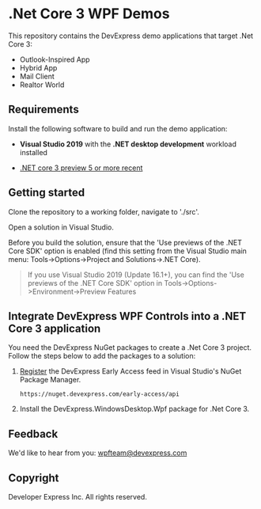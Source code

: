 # .Net Core 3 WPF Demos

This repository contains the DevExpress demo applications that target .Net Core 3:
- Outlook-Inspired App
- Hybrid App
- Mail Client
- Realtor World

## Requirements

Install the following software to build and run the demo application:

- **Visual Studio 2019** with the **.NET desktop development** workload installed

- [.NET core 3 preview 5 or more recent](https://dotnet.microsoft.com/download/dotnet-core/3.0)

## Getting started

Clone the repository to a working folder, navigate to './src'.

Open a solution in Visual Studio. 

Before you build the solution, ensure that the 'Use previews of the .NET Core SDK' option is enabled (find this setting from the Visual Studio main menu: Tools->Options->Project and Solutions->.NET Core).

> If you use Visual Studio 2019 (Update 16.1+), you can find the 'Use previews of the .NET Core SDK' option in Tools->Options->Environment->Preview Features

## Integrate DevExpress WPF Controls into a .NET Core 3 application

You need the DevExpress NuGet packages to create a .Net Core 3 project. Follow the steps below to add the packages to a solution:

1. [Register](https://docs.devexpress.com/GeneralInformation/116698/installation/install-devexpress-controls-using-nuget-packages/setup-visual-studio%27s-nuget-package-manager) the DevExpress Early Access feed in Visual Studio's NuGet Package Manager.

    `https://nuget.devexpress.com/early-access/api`

2. Install the DevExpress.WindowsDesktop.Wpf package for .Net Core 3. 

## Feedback

We'd like to hear from you: wpfteam@devexpress.com

## Copyright

Developer Express Inc. All rights reserved.
